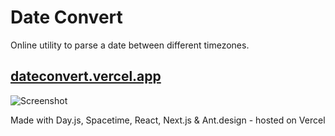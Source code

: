 # Date Convert

Online utility to parse a date between different timezones.

## [dateconvert.vercel.app](https://dateconvert.vercel.app/)

![Screenshot](https://user-images.githubusercontent.com/1217807/165879377-c12dfae7-09cc-40de-b192-3c4bf2fc7f22.png)


Made with Day.js, Spacetime, React, Next.js & Ant.design - hosted on Vercel
